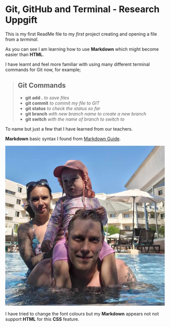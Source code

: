 # Git, GitHub and Terminal - Research Uppgift

This is my first ReadMe file to my *first* project creating and opening a file from a *terminal*.

As you can see I am learning how to use **Markdown** which might become easier than **HTML**.

I have learnt and feel more familiar with using many different terminal commands for Git now, for example;

> ## Git Commands
> - **git add .** *to save files*
> - **git commit** *to commit my file to GIT*
> - **git status** *to check the status so far*
> - **git branch** *with new branch name to create a new branch* 
> - **git switch** *with the name of branch to switch to*

To name but just a few that I have learned from our teachers.

**Markdown** basic syntax I found from [Markdown Guide](https://www.markdownguide.org/basic-syntax/).

![family image](images/family.jpeg "family")

I have tried to change the font colours but my **Markdown** appears not not support **HTML** for this **CSS** feature. 
